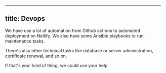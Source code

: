 ***

## title: Devops

We have use a lot of automation from Github actions to automated deployment on Netlify.
We also have some Ansible playbooks to run maintenance tasks.

There's also other technical tasks like database or server administration, certificate renewal, and so on.

If that's your kind of thing, we could use your help.
